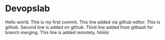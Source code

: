 # Devopslab
Hello world.
This is my first commit.
This line added via github editor.
This is github.
Second line is added on github.
Third line added from gitbash for branch merging.
This line is added remotely.
hiiiiiiiii

